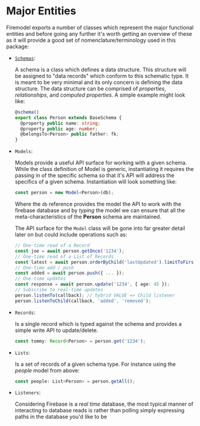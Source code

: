 # Major Entities
Firemodel exports a number of classes which represent the major functional entities and before going any further it's worth getting an overview of these as it will provide a good set of nomenclature/terminology used in this package:

- [`Schemas`](./schemas.md): 

  A schema is a class which defines a data structure. This structure will be assigned to "data records" which conform to this schematic type. It is meant to be very minimal and its only concern is defining the data structure. The data structure can be comprised of _properties_, _relationships_, and _computed properties_. A simple example might look like: 

  ```ts
  @schema()
  export class Person extends BaseSchema {
    @property public name: string;
    @property public age: number;
    @belongsTo<Person> public father: fk;
  }
  ```

- `Models`: 

  Models provide a useful API surface for working with a given schema. While the class definition of Model is generic, instantiating it requires the passing in of the specific schema so that it's API will address the specifics of a given schema. Instantiation will look something like:

  ```ts
  const person = new Model<Person>(db);
  ```

  Where the `db` reference provides the model the API to work with the firebase database and by _typing_ the model we can ensure that all the meta-characteristics of the **Person** schema are maintained.

  The API surface for the `Model` class will be gone into far greater detail later on but could include operations such as:

  ```ts
  // One-time read of a Record
  const joe = await person.getOnce('1234'); 
  // One-time read of a List of Records
  const latest = await person.orderByChild('lastUpdated').limitToFirst(10).getOnce(); // last 10 updated people
  // One-time add / push
  const added = await person.push({ ... });
  // One-time updates
  const response = await person.update('1234', { age: 45 });
  // Subscribe to real-time updates
  person.listenTo(callback); // hybrid VALUE => Child listener
  person.listenToChild(callback, 'added', 'removed');
  ```

- `Records`:

  Is a single record which is typed against the schema and provides a simple write API to update/delete.

  ```ts
  const tommy: Record<Person> = person.get('1234');
  ```

- `Lists`: 

  Is a set of records of a given schema type. For instance using the _people_ model from above:

  ```ts
  const people: List<Person> = person.getAll();
  ```

- `Listeners`:

  Considering Firebase is a _real time_ database, the most typical manner of interacting to database reads is rather than polling simply expressing paths in the database you'd like to be 



